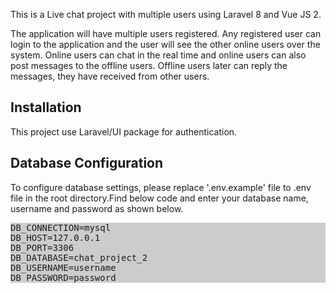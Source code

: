 <p>This is a Live chat project with multiple users using Laravel 8 and Vue JS 2. </p>
<p>The application will have multiple users registered. Any registered user can login to the application and the user will see the other online users over the system. Online users can chat in the real time and online users can also post messages to the offline users. Offline users later can reply the messages, they have received from other users.  </p>

<h2>Installation</h2>

This project use Laravel/UI package for authentication. 

<h2>Database Configuration</h2>

To configure database settings, please replace '.env.example' file to .env file in the root directory.Find below code and enter your database name, username and password as shown below. 
<div style="background:#ccc">
<pre>
DB_CONNECTION=mysql
DB_HOST=127.0.0.1
DB_PORT=3306
DB_DATABASE=chat_project_2
DB_USERNAME=username
DB_PASSWORD=password
</pre>
</div>
